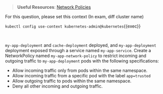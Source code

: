
> <strong>Useful Resources</strong>: [Network Policies](https://kubernetes.io/docs/concepts/services-networking/network-policies/)

For this question, please set this context (In exam, diff cluster name)

`kubectl config use-context kubernetes-admin@kubernetes`{{exec}}

<br>


`my-app-deployment` and `cache-deployment` deployed, and `my-app-deployment` deployment exposed through a service named `my-app-service`. Create a NetworkPolicy named `my-app-network-policy` to restrict incoming and outgoing traffic to `my-app-deployment` pods with the following specifications:

* Allow incoming traffic only from pods within the same namespace.
* Allow incoming traffic from a specific pod with the label `app=trusted`
* Allow outgoing traffic to pods within the same namespace.
* Deny all other incoming and outgoing traffic.
